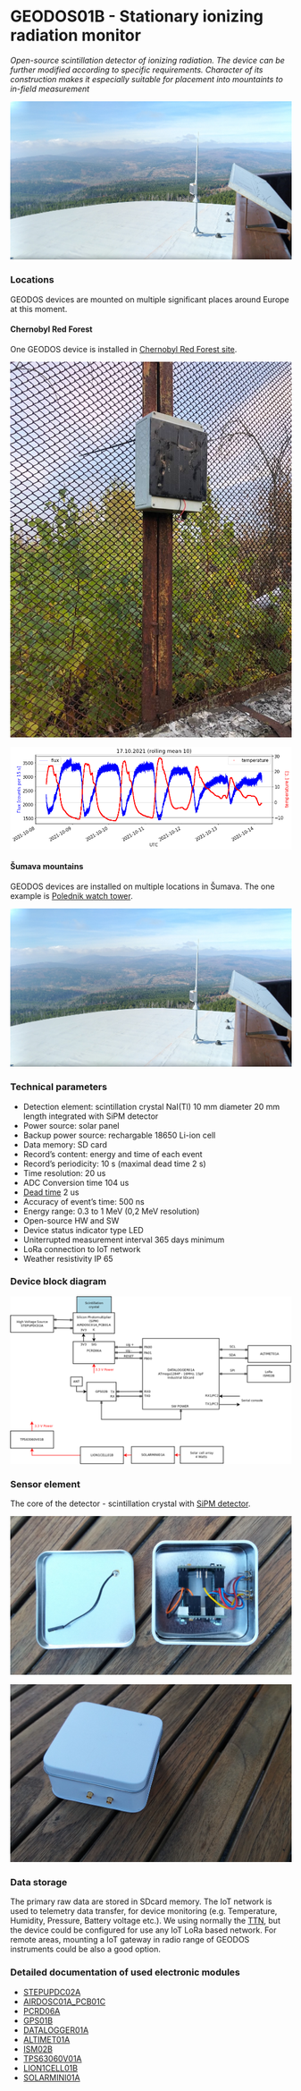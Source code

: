 # GEODOS01B - Stationary ionizing radiation monitor

*Open-source scintillation detector of ionizing radiation. The device can be further modified according to specific requirements. Character of its construction makes it especially suitable for placement into mountaints to in-field measurement*

![GEODOS01A Installed on Polednik site](/doc/src/img/GEODOS_Polednik_site.jpg)

### Locations

GEODOS devices are mounted on multiple significant places around Europe at this moment.

#### Chernobyl Red Forest

One GEODOS device is installed in [Chernobyl Red Forest site](https://en.wikipedia.org/wiki/Red_Forest).

![GEODOS01A Installed in Chernobyl Red Forest site](/doc/src/img/GEODOS_Chernobyl_redforest_site.jpg "GEODOS01A Installed in Chernobyl Red Forest site")

![GEODOS01A raw data before temperature compensation](/doc/src/img/GEODOS_chernobyl_graph.png)

#### Šumava mountains

GEODOS devices are installed on multiple locations in Šumava. The one example is [Polednik watch tower](https://cs.wikipedia.org/wiki/Poledn%C3%ADk_(%C5%A0umava)).

![GEODOS01A Installed on Polednik site](/doc/src/img/GEODOS_Polednik_site.jpg)

### Technical parameters

* Detection element: scintillation crystal NaI(Tl) 10 mm diameter 20 mm length integrated with SiPM detector
* Power source: solar panel
* Backup power source: rechargable 18650 Li-ion cell
* Data memory: SD card
* Record’s content: energy and time of each event
* Record’s periodicity: 10 s (maximal dead time 2 s)
* Time resolution: 20 us
* ADC Conversion time 104 us 
* [Dead time](https://en.wikipedia.org/wiki/Dead_time) 2 us
* Accuracy of event’s time: 500 ns
* Energy range: 0.3 to 1 MeV (0,2 MeV resolution)
* Open-source HW and SW
* Device status indicator type LED
* Uniterrupted measurement interval 365 days minimum
* LoRa connection to IoT network
* Weather resistivity IP 65


### Device block diagram

![GEODOS01A block diagram](hw/sch_pcb/GEODOS01B_block.png)

### Sensor element

The core of the detector  - scintillation crystal with [SiPM detector](https://en.wikipedia.org/wiki/Silicon_photomultiplier).

![Scintillation detector in box](/doc/src/img/GEODOS01A_sensor.jpg)

![Scintillation detector housing](/doc/src/img/GEODOS01A_sensor_box.jpg)

### Data storage

The primary raw data are stored in SDcard memory. The IoT network is used to telemetry data transfer, for device monitoring (e.g. Temperature, Humidity, Pressure, Battery voltage etc.).  We using normally the [TTN](https://www.thethingsnetwork.org/), but the device could be configured for use any IoT LoRa based network.
For remote areas, mounting a IoT gateway in radio range of GEODOS instruments could be also a good option.

### Detailed documentation of used electronic modules

* [STEPUPDC02A](https://github.com/mlab-modules/STEPUPDC02)
* [AIRDOSC01A_PCB01C](https://github.com/UniversalScientificTechnologies/AIRDOSC01/tree/AIRDOSC01A/hw/sch_pcb/AIRDOSC01A_PCB01C)
* [PCRD06A](https://github.com/mlab-modules/PCRD06)
* [GPS01B](https://www.mlab.cz/module/GPS01B)
* [DATALOGGER01A](http://mlab.cz/module/DATALOGGER01A)
* [ALTIMET01A](https://github.com/mlab-modules/ALTIMET01)
* [ISM02B](https://github.com/mlab-modules/ISM02)
* [TPS63060V01A](https://github.com/mlab-modules/TPS63060V01)
* [LION1CELL01B](https://github.com/mlab-modules/LION1CELL01)
* [SOLARMINI01A](https://github.com/mlab-modules/SOLARMINI01)
